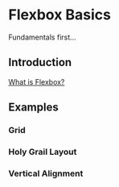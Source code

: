 # Flexbox Basics

Fundamentals first...

## Introduction

[What is Flexbox?](https://en.wikipedia.org/wiki/CSS_Flex_Box_Layout)

## Examples

### Grid

### Holy Grail Layout

### Vertical Alignment
